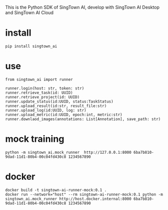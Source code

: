 This is the Python SDK of SingTown AI, develop with SingTown AI Desktop and SingTown AI Cloud

# install
```
pip install singtown_ai
```

# use
```
from singtown_ai import runner

runner.login(host: str, token: str)
runner.retrieve_task(id: UUID)
runner.retrieve_project(id: UUID)
runner.update_status(id:UUID, status:TaskStatus)
runner.upload_result(id:str, result_file:str)
runner.upload_log(id:UUID, log: str)
runner.upload_metric(id:UUID, epoch:int, metric:str)
runner.downlaod_images(annotations: List[Annotation], save_path: str)
```

# mock training
```
python -m singtown_ai.mock_runner  http://127.0.0.1:8000 6ba7b810-9dad-11d1-80b4-00c04fd430c8 1234567890
```

# docker
```
docker build -t singtown-ai-runner-mock:0.1 .
docker run --network="host" --rm singtown-ai-runner-mock:0.1 python -m singtown_ai.mock_runner http://host.docker.internal:8000 6ba7b810-9dad-11d1-80b4-00c04fd430c8 1234567890
```
